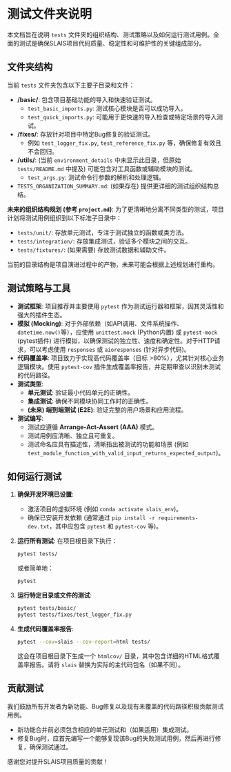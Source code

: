 # 测试文件夹说明

本文档旨在说明 `tests` 文件夹的组织结构、测试策略以及如何运行测试用例。全面的测试是确保SLAIS项目代码质量、稳定性和可维护性的关键组成部分。

## 文件夹结构

当前 `tests` 文件夹包含以下主要子目录和文件：

-   **/basic/**: 包含项目基础功能的导入和快速验证测试。
    -   `test_basic_imports.py`: 测试核心模块是否可以成功导入。
    -   `test_quick_imports.py`: 可能用于更快速的导入检查或特定场景的导入测试。
-   **/fixes/**: 存放针对项目中特定Bug修复的验证测试。
    -   例如 `test_logger_fix.py`, `test_reference_fix.py` 等，确保修复有效且不会回归。
-   **/utils/**: (当前 `environment_details` 中未显示此目录，但原始 `tests/README.md` 中提及) 可能包含对工具函数或辅助模块的测试。
    -   `test_args.py`: 测试命令行参数的解析和处理逻辑。
-   `TESTS_ORGANIZATION_SUMMARY.md`: (如果存在) 提供更详细的测试组织结构总结。

**未来的组织结构规划 (参考 `project.md`)**:
为了更清晰地分离不同类型的测试，项目计划将测试用例组织到以下标准子目录中：
-   `tests/unit/`: 存放单元测试，专注于测试独立的函数或类方法。
-   `tests/integration/`: 存放集成测试，验证多个模块之间的交互。
-   `tests/fixtures/`: (如果需要) 存放测试数据和辅助文件。

当前的目录结构是项目演进过程中的产物，未来可能会根据上述规划进行重构。

## 测试策略与工具

-   **测试框架**: 项目推荐并主要使用 `pytest` 作为测试运行器和框架，因其灵活性和强大的插件生态。
-   **模拟 (Mocking)**: 对于外部依赖（如API调用、文件系统操作、`datetime.now()`等），应使用 `unittest.mock` (Python内置) 或 `pytest-mock` (pytest插件) 进行模拟，以确保测试的独立性、速度和确定性。对于HTTP请求，可以考虑使用 `responses` 或 `aioresponses` (针对异步代码)。
-   **代码覆盖率**: 项目致力于实现高代码覆盖率（目标 >80%），尤其针对核心业务逻辑模块。使用 `pytest-cov` 插件生成覆盖率报告，并定期审查以识别未测试的代码路径。
-   **测试类型**:
    -   **单元测试**: 验证最小代码单元的正确性。
    -   **集成测试**: 确保不同模块协同工作时的正确性。
    -   **(未来) 端到端测试 (E2E)**: 验证完整的用户场景和应用流程。
-   **测试编写**:
    -   测试应遵循 **Arrange-Act-Assert (AAA)** 模式。
    -   测试用例应清晰、独立且可重复。
    -   测试命名应具有描述性，清晰指出被测试的功能和场景 (例如 `test_module_function_with_valid_input_returns_expected_output`)。

## 如何运行测试

1.  **确保开发环境已设置**:
    *   激活项目的虚拟环境 (例如 `conda activate slais_env`)。
    *   确保已安装开发依赖 (通常通过 `pip install -r requirements-dev.txt`，其中应包含 `pytest` 和 `pytest-cov` 等)。

2.  **运行所有测试**:
    在项目根目录下执行：
    ```bash
    pytest tests/
    ```
    或者简单地：
    ```bash
    pytest
    ```

3.  **运行特定目录或文件的测试**:
    ```bash
    pytest tests/basic/
    pytest tests/fixes/test_logger_fix.py
    ```

4.  **生成代码覆盖率报告**:
    ```bash
    pytest --cov=slais --cov-report=html tests/
    ```
    这会在项目根目录下生成一个 `htmlcov/` 目录，其中包含详细的HTML格式覆盖率报告。请将 `slais` 替换为实际的主代码包名（如果不同）。

## 贡献测试

我们鼓励所有开发者为新功能、Bug修复以及现有未覆盖的代码路径积极贡献测试用例。
-   新功能合并前必须包含相应的单元测试和（如果适用）集成测试。
-   修复Bug时，应首先编写一个能够复现该Bug的失败测试用例，然后再进行修复，确保测试通过。

感谢您对提升SLAIS项目质量的贡献！
